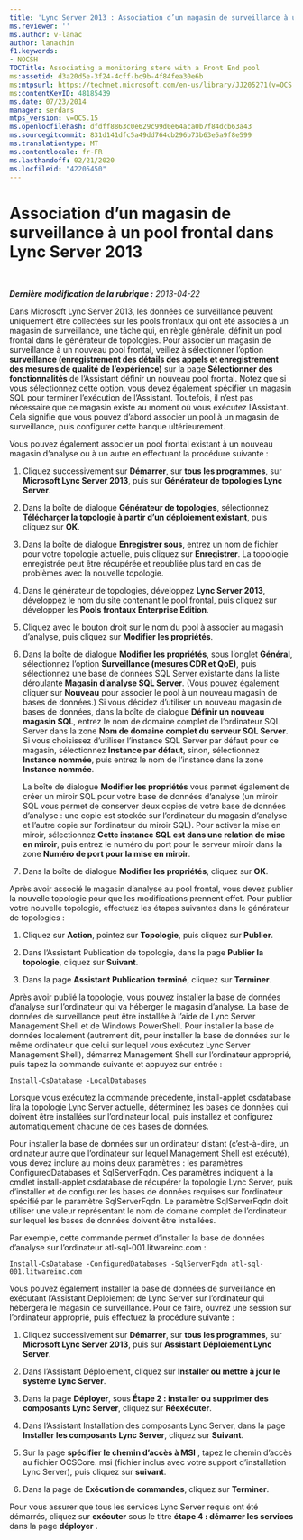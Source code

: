 ```yaml
---
title: 'Lync Server 2013 : Association d’un magasin de surveillance à un pool frontal'
ms.reviewer: ''
ms.author: v-lanac
author: lanachin
f1.keywords:
- NOCSH
TOCTitle: Associating a monitoring store with a Front End pool
ms:assetid: d3a20d5e-3f24-4cff-bc9b-4f84fea30e6b
ms:mtpsurl: https://technet.microsoft.com/en-us/library/JJ205271(v=OCS.15)
ms:contentKeyID: 48185439
ms.date: 07/23/2014
manager: serdars
mtps_version: v=OCS.15
ms.openlocfilehash: dfdff8863c0e629c99d0e64aca0b7f84dcb63a43
ms.sourcegitcommit: 831d141dfc5a49dd764cb296b73b63e5a9f8e599
ms.translationtype: MT
ms.contentlocale: fr-FR
ms.lasthandoff: 02/21/2020
ms.locfileid: "42205450"
---
```

<div data-xmlns="http://www.w3.org/1999/xhtml">

<div class="topic" data-xmlns="http://www.w3.org/1999/xhtml" data-msxsl="urn:schemas-microsoft-com:xslt" data-cs="https://msdn.microsoft.com/">

<div data-asp="https://msdn2.microsoft.com/asp">

# <a name="associating-a-monitoring-store-with-a-front-end-pool-in-lync-server-2013"></a>Association d’un magasin de surveillance à un pool frontal dans Lync Server 2013

</div>

<div id="mainSection">

<div id="mainBody">

<span> </span>

_**Dernière modification de la rubrique :** 2013-04-22_

Dans Microsoft Lync Server 2013, les données de surveillance peuvent uniquement être collectées sur les pools frontaux qui ont été associés à un magasin de surveillance, une tâche qui, en règle générale, définit un pool frontal dans le générateur de topologies. Pour associer un magasin de surveillance à un nouveau pool frontal, veillez à sélectionner l’option **surveillance (enregistrement des détails des appels et enregistrement des mesures de qualité de l’expérience)** sur la page **Sélectionner des fonctionnalités** de l’Assistant définir un nouveau pool frontal. Notez que si vous sélectionnez cette option, vous devez également spécifier un magasin SQL pour terminer l’exécution de l’Assistant. Toutefois, il n’est pas nécessaire que ce magasin existe au moment où vous exécutez l’Assistant. Cela signifie que vous pouvez d’abord associer un pool à un magasin de surveillance, puis configurer cette banque ultérieurement.

Vous pouvez également associer un pool frontal existant à un nouveau magasin d’analyse ou à un autre en effectuant la procédure suivante :

1.  Cliquez successivement sur **Démarrer**, sur **tous les programmes**, sur **Microsoft Lync Server 2013**, puis sur **Générateur de topologies Lync Server**.

2.  Dans la boîte de dialogue **Générateur de topologies**, sélectionnez **Télécharger la topologie à partir d’un déploiement existant**, puis cliquez sur **OK**.

3.  Dans la boîte de dialogue **Enregistrer sous**, entrez un nom de fichier pour votre topologie actuelle, puis cliquez sur **Enregistrer**. La topologie enregistrée peut être récupérée et republiée plus tard en cas de problèmes avec la nouvelle topologie.

4.  Dans le générateur de topologies, développez **Lync Server 2013**, développez le nom du site contenant le pool frontal, puis cliquez sur développer les **Pools frontaux Enterprise Edition**.

5.  Cliquez avec le bouton droit sur le nom du pool à associer au magasin d’analyse, puis cliquez sur **Modifier les propriétés**.

6.  Dans la boîte de dialogue **Modifier les propriétés**, sous l’onglet **Général**, sélectionnez l’option **Surveillance (mesures CDR et QoE)**, puis sélectionnez une base de données SQL Server existante dans la liste déroulante **Magasin d’analyse SQL Server**. (Vous pouvez également cliquer sur **Nouveau** pour associer le pool à un nouveau magasin de bases de données.) Si vous décidez d’utiliser un nouveau magasin de bases de données, dans la boîte de dialogue **Définir un nouveau magasin SQL**, entrez le nom de domaine complet de l’ordinateur SQL Server dans la zone **Nom de domaine complet du serveur SQL Server**. Si vous choisissez d’utiliser l’instance SQL Server par défaut pour ce magasin, sélectionnez **Instance par défaut**, sinon, sélectionnez **Instance nommée**, puis entrez le nom de l’instance dans la zone **Instance nommée**.
    
    La boîte de dialogue **Modifier les propriétés** vous permet également de créer un miroir SQL pour votre base de données d’analyse (un miroir SQL vous permet de conserver deux copies de votre base de données d’analyse : une copie est stockée sur l’ordinateur du magasin d’analyse et l’autre copie sur l’ordinateur du miroir SQL). Pour activer la mise en miroir, sélectionnez **Cette instance SQL est dans une relation de mise en miroir**, puis entrez le numéro du port pour le serveur miroir dans la zone **Numéro de port pour la mise en miroir**.

7.  Dans la boîte de dialogue **Modifier les propriétés**, cliquez sur **OK**.

Après avoir associé le magasin d’analyse au pool frontal, vous devez publier la nouvelle topologie pour que les modifications prennent effet. Pour publier votre nouvelle topologie, effectuez les étapes suivantes dans le générateur de topologies :

1.  Cliquez sur **Action**, pointez sur **Topologie**, puis cliquez sur **Publier**.

2.  Dans l’Assistant Publication de topologie, dans la page **Publier la topologie**, cliquez sur **Suivant**.

3.  Dans la page **Assistant Publication terminé**, cliquez sur **Terminer**.

Après avoir publié la topologie, vous pouvez installer la base de données d’analyse sur l’ordinateur qui va héberger le magasin d’analyse. La base de données de surveillance peut être installée à l’aide de Lync Server Management Shell et de Windows PowerShell. Pour installer la base de données localement (autrement dit, pour installer la base de données sur le même ordinateur que celui sur lequel vous exécutez Lync Server Management Shell), démarrez Management Shell sur l’ordinateur approprié, puis tapez la commande suivante et appuyez sur entrée :

    Install-CsDatabase -LocalDatabases

Lorsque vous exécutez la commande précédente, install-applet csdatabase lira la topologie Lync Server actuelle, déterminez les bases de données qui doivent être installées sur l’ordinateur local, puis installez et configurez automatiquement chacune de ces bases de données.

Pour installer la base de données sur un ordinateur distant (c’est-à-dire, un ordinateur autre que l’ordinateur sur lequel Management Shell est exécuté), vous devez inclure au moins deux paramètres : les paramètres ConfiguredDatabases et SqlServerFqdn. Ces paramètres indiquent à la cmdlet install-applet csdatabase de récupérer la topologie Lync Server, puis d’installer et de configurer les bases de données requises sur l’ordinateur spécifié par le paramètre SqlServerFqdn. Le paramètre SqlServerFqdn doit utiliser une valeur représentant le nom de domaine complet de l’ordinateur sur lequel les bases de données doivent être installées.

Par exemple, cette commande permet d’installer la base de données d’analyse sur l’ordinateur atl-sql-001.litwareinc.com :

    Install-CsDatabase -ConfiguredDatabases -SqlServerFqdn atl-sql-001.litwareinc.com

Vous pouvez également installer la base de données de surveillance en exécutant l’Assistant Déploiement de Lync Server sur l’ordinateur qui hébergera le magasin de surveillance. Pour ce faire, ouvrez une session sur l’ordinateur approprié, puis effectuez la procédure suivante :

1.  Cliquez successivement sur **Démarrer**, sur **tous les programmes**, sur **Microsoft Lync Server 2013**, puis sur **Assistant Déploiement Lync Server**.

2.  Dans l’Assistant Déploiement, cliquez sur **Installer ou mettre à jour le système Lync Server**.

3.  Dans la page **Déployer**, sous **Étape 2 : installer ou supprimer des composants Lync Server**, cliquez sur **Réexécuter**.

4.  Dans l’Assistant Installation des composants Lync Server, dans la page **Installer les composants Lync Server**, cliquez sur **Suivant**.

5.  Sur la page **spécifier le chemin d’accès à MSI** , tapez le chemin d’accès au fichier OCSCore. msi (fichier inclus avec votre support d’installation Lync Server), puis cliquez sur **suivant**.

6.  Dans la page de **Exécution de commandes**, cliquez sur **Terminer**.

Pour vous assurer que tous les services Lync Server requis ont été démarrés, cliquez sur **exécuter** sous le titre **étape 4 : démarrer les services** dans la page **déployer** .

</div>

<span> </span>

</div>

</div>

</div>

